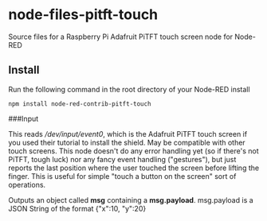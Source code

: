 node-files-pitft-touch
======================

Source files for a Raspberry Pi Adafruit PiTFT touch screen node for Node-RED


Install
-------

Run the following command in the root directory of your Node-RED install

    npm install node-red-contrib-pitft-touch
  
  
###Input

This reads */dev/input/event0*, which is the Adafruit PiTFT touch screen if you used their tutorial to install the shield. May be compatible with other touch screens. This node doesn't do any error handling yet (so if there's not PiTFT, tough luck) nor any fancy event handling ("gestures"), but just reports the last position where the user touched the screen before lifting the finger. 
This is useful for simple "touch a button on the screen" sort of operations.

Outputs an object called **msg** containing a **msg.payload**. msg.payload is a JSON String of the format {"x":10, "y":20}
